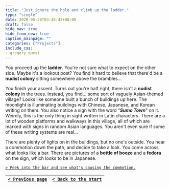 ```yaml
---
title: "Just ignore the hole and climb up the ladder."
type: "single"
date: 2020-05-26T03:48:43+00:00
draft: false
hide_nav: true
hide_from_new: true
caption_mainpage: ""
categories: ["Projects"]
include_css:
- gregory_quest
---
```


You proceed up the **ladder**. You're not sure what to expect on the other side. Maybe it's a lookout post? You find it hard to believe that there'd be a **nudist colony** sitting somewhere above the brambles…

You finish your ascent. Turns out you're half right, there isn't a **nudist colony** in the trees. Instead, you find... some sort of vaguely Asian-themed village? Looks like someone built a bunch of buildings up here. The moonlight is illuminating buildings with Chinese, Japanese, and Korean writing on them. You also notice a sign with the word "***Sumo Town***" on it. Weirdly, this is the only thing in sight written in Latin characters. There are a lot of wooden platforms and walkways in this village, all of which are marked with signs in random Asian languages. You aren't even sure if some of these writing systems are real…

There are plenty of lights on in the buildings, but no one's outside. You hear a commotion down the path, and decide to take a look. You come across what looks like a bar. There are pictures of a **bottle of booze** and a **fedora** on the sign, which looks to be in Japanese.

[``> Peek into the bar and see what's causing the commotion.``](../58)

|[``< Previous page``](../56)|[``< Back to the start``](../)|
|---|---|